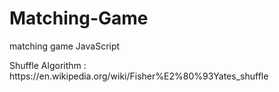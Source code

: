 # Matching-Game
matching game JavaScript
<p>Shuffle Algorithm : https://en.wikipedia.org/wiki/Fisher%E2%80%93Yates_shuffle</P>

